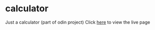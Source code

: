 # calculator
Just a calculator (part of odin project)
Click [here](https://bikash3024.github.io/calculator/) to view the live page
